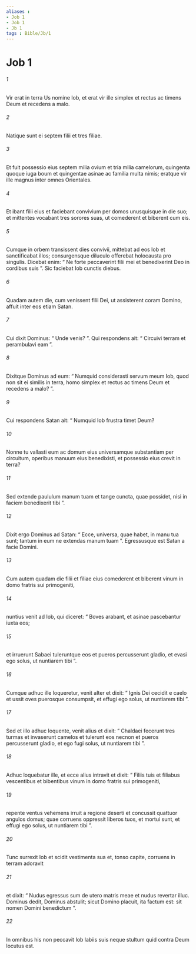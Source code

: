 ```yaml
---
aliases : 
- Job 1
- Job 1
- Jb 1
tags : Bible/Jb/1
---
```


# Job 1

###### 1
Vir erat in terra Us nomine Iob, et erat vir ille simplex et rectus ac timens Deum et recedens a malo. 
###### 2
Natique sunt ei septem filii et tres filiae. 
###### 3
Et fuit possessio eius septem milia ovium et tria milia camelorum, quingenta quoque iuga boum et quingentae asinae ac familia multa nimis; eratque vir ille magnus inter omnes Orientales.
###### 4
Et ibant filii eius et faciebant convivium per domos unusquisque in die suo; et mittentes vocabant tres sorores suas, ut comederent et biberent cum eis. 
###### 5
Cumque in orbem transissent dies convivii, mittebat ad eos Iob et sanctificabat illos; consurgensque diluculo offerebat holocausta pro singulis. Dicebat enim: “ Ne forte peccaverint filii mei et benedixerint Deo in cordibus suis ”. Sic faciebat Iob cunctis diebus.
###### 6
Quadam autem die, cum venissent filii Dei, ut assisterent coram Domino, affuit inter eos etiam Satan. 
###### 7
Cui dixit Dominus: “ Unde venis? ”. Qui respondens ait: “ Circuivi terram et perambulavi eam ”. 
###### 8
Dixitque Dominus ad eum: “ Numquid considerasti servum meum Iob, quod non sit ei similis in terra, homo simplex et rectus ac timens Deum et recedens a malo? ”.
###### 9
Cui respondens Satan ait: “ Numquid Iob frustra timet Deum? 
###### 10
Nonne tu vallasti eum ac domum eius universamque substantiam per circuitum, operibus manuum eius benedixisti, et possessio eius crevit in terra? 
###### 11
Sed extende paululum manum tuam et tange cuncta, quae possidet, nisi in faciem benedixerit tibi ”. 
###### 12
Dixit ergo Dominus ad Satan: “ Ecce, universa, quae habet, in manu tua sunt; tantum in eum ne extendas manum tuam ”. Egressusque est Satan a facie Domini.
###### 13
Cum autem quadam die filii et filiae eius comederent et biberent vinum in domo fratris sui primogeniti, 
###### 14
nuntius venit ad Iob, qui diceret: “ Boves arabant, et asinae pascebantur iuxta eos; 
###### 15
et irruerunt Sabaei tuleruntque eos et pueros percusserunt gladio, et evasi ego solus, ut nuntiarem tibi ”.
###### 16
Cumque adhuc ille loqueretur, venit alter et dixit: “ Ignis Dei cecidit e caelo et ussit oves puerosque consumpsit, et effugi ego solus, ut nuntiarem tibi ”. 
###### 17
Sed et illo adhuc loquente, venit alius et dixit: “ Chaldaei fecerunt tres turmas et invaserunt camelos et tulerunt eos necnon et pueros percusserunt gladio, et ego fugi solus, ut nuntiarem tibi ”.
###### 18
Adhuc loquebatur ille, et ecce alius intravit et dixit: “ Filiis tuis et filiabus vescentibus et bibentibus vinum in domo fratris sui primogeniti, 
###### 19
repente ventus vehemens irruit a regione deserti et concussit quattuor angulos domus; quae corruens oppressit liberos tuos, et mortui sunt, et effugi ego solus, ut nuntiarem tibi ”.
###### 20
Tunc surrexit Iob et scidit vestimenta sua et, tonso capite, corruens in terram adoravit 
###### 21
et dixit: “ Nudus egressus sum de utero matris meae et nudus revertar illuc. Dominus dedit, Dominus abstulit; sicut Domino placuit, ita factum est: sit nomen Domini benedictum ”.
###### 22
In omnibus his non peccavit Iob labiis suis neque stultum quid contra Deum locutus est.
